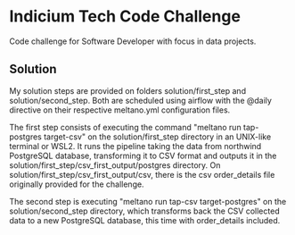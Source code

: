 # Indicium Tech Code Challenge

Code challenge for Software Developer with focus in data projects.


## Solution

My solution steps are provided on folders solution/first_step and solution/second_step. Both are scheduled using airflow with the @daily directive on their respective meltano.yml configuration files.

The first step consists of executing the command "meltano run tap-postgres target-csv" on the solution/first_step directory in an UNIX-like terminal or WSL2. It runs the pipeline taking the data from northwind PostgreSQL database, transforming it to CSV format and outputs it in the solution/first_step/csv_first_output/postgres directory. On solution/first_step/csv_first_output/csv, there is the csv order_details file originally provided for the challenge. 

The second step is executing "meltano run tap-csv target-postgres" on the solution/second_step directory, which transforms back the CSV collected data to a new PostgreSQL database, this time with order_details included.
